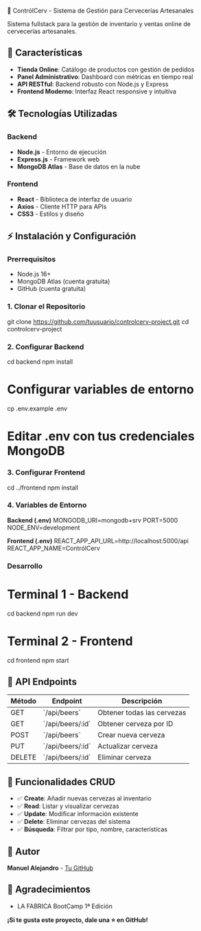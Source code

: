 🍻 ContrólCerv - Sistema de Gestión para Cervecerías Artesanales

Sistema fullstack para la gestión de inventario y ventas online de cervecerías artesanales.

## 🚀 Características
- **Tienda Online**: Catálogo de productos con gestión de pedidos
- **Panel Administrativo**: Dashboard con métricas en tiempo real
- **API RESTful**: Backend robusto con Node.js y Express
- **Frontend Moderno**: Interfaz React responsive y intuitiva

## 🛠️ Tecnologías Utilizadas
### Backend
- **Node.js** - Entorno de ejecución
- **Express.js** - Framework web
- **MongoDB Atlas** - Base de datos en la nube

### Frontend
- **React** - Biblioteca de interfaz de usuario
- **Axios** - Cliente HTTP para APIs
- **CSS3** - Estilos y diseño

## ⚡ Instalación y Configuración

### Prerrequisitos
- Node.js 16+ 
- MongoDB Atlas (cuenta gratuita)
- GitHub (cuenta gratuita)

### 1. Clonar el Repositorio
git clone https://github.com/tuusuario/controlcerv-project.git
cd controlcerv-project

### 2. Configurar Backend
cd backend
npm install

# Configurar variables de entorno
cp .env.example .env
# Editar .env con tus credenciales MongoDB


### 3. Configurar Frontend
cd ../frontend
npm install

### 4. Variables de Entorno
**Backend (.env)**
MONGODB_URI=mongodb+srv
PORT=5000
NODE_ENV=development

**Frontend (.env)**
REACT_APP_API_URL=http://localhost:5000/api
REACT_APP_NAME=ContrólCerv

### Desarrollo
# Terminal 1 - Backend
cd backend
npm run dev
# Terminal 2 - Frontend  
cd frontend
npm start

## 📡 API Endpoints

| Método | Endpoint | Descripción |
|--------|----------|-------------|
| GET | \`/api/beers\` | Obtener todas las cervezas |
| GET | \`/api/beers/:id\` | Obtener cerveza por ID |
| POST | \`/api/beers\` | Crear nueva cerveza |
| PUT | \`/api/beers/:id\` | Actualizar cerveza |
| DELETE | \`/api/beers/:id\` | Eliminar cerveza |

## 🎯 Funcionalidades CRUD

- ✅ **Create**: Añadir nuevas cervezas al inventario
- ✅ **Read**: Listar y visualizar cervezas
- ✅ **Update**: Modificar información existente  
- ✅ **Delete**: Eliminar cervezas del sistema
- ✅ **Búsqueda**: Filtrar por tipo, nombre, características

## 👥 Autor
**Manuel Alejandro** - [Tu GitHub](https://github.com/3MM4NV3L/)

## 🙌 Agradecimientos
- LA FABRICA BootCamp 1ª Edición



**¡Si te gusta este proyecto, dale una ⭐ en GitHub!**
